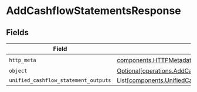 # AddCashflowStatementsResponse


## Fields

| Field                                                                                                                  | Type                                                                                                                   | Required                                                                                                               | Description                                                                                                            |
| ---------------------------------------------------------------------------------------------------------------------- | ---------------------------------------------------------------------------------------------------------------------- | ---------------------------------------------------------------------------------------------------------------------- | ---------------------------------------------------------------------------------------------------------------------- |
| `http_meta`                                                                                                            | [components.HTTPMetadata](../../models/components/httpmetadata.md)                                                     | :heavy_check_mark:                                                                                                     | N/A                                                                                                                    |
| `object`                                                                                                               | [Optional[operations.AddCashflowStatementsResponseBody]](../../models/operations/addcashflowstatementsresponsebody.md) | :heavy_minus_sign:                                                                                                     | N/A                                                                                                                    |
| `unified_cashflow_statement_outputs`                                                                                   | List[[components.UnifiedCashflowStatementOutput](../../models/components/unifiedcashflowstatementoutput.md)]           | :heavy_minus_sign:                                                                                                     | N/A                                                                                                                    |